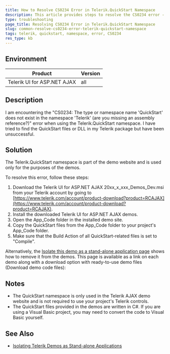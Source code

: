 ```yaml
---
title: How to Resolve CS0234 Error in Telerik.QuickStart Namespace
description: This article provides steps to resolve the CS0234 error - The type or namespace name 'QuickStart' does not exist in the namespace 'Telerik' error when using the Telerik.QuickStart namespace.
type: troubleshooting
page_title: Resolving CS0234 Error in Telerik.QuickStart Namespace
slug: common-resolve-cs0234-error-telerik-quickstart-namespace
tags: telerik, quickstart, namespace, error, CS0234
res_type: kb
---
```

## Environment
| Product | Version |
|---------|---------|
| Telerik UI for ASP.NET AJAX | all |

## Description
I am encountering the "CS0234: The type or namespace name 'QuickStart' does not exist in the namespace 'Telerik' (are you missing an assembly reference?)" error when using the Telerik.QuickStart namespace. I have tried to find the QuickStart files or DLL in my Telerik package but have been unsuccessful.

## Solution
The Telerik.QuickStart namespace is part of the demo website and is used only for the purposes of the demos.

To resolve this error, follow these steps:

1. Download the Telerik UI for ASP.NET AJAX 20xx_x_xxx_Demos_Dev.msi from your Telerik account by going to [https://www.telerik.com/account/product-download?product=RCAJAX](https://www.telerik.com/account/product-download?product=RCAJAX).
2. Install the downloaded Telerik UI for ASP.NET AJAX demos.
3. Open the App_Code folder in the installed demo site.
4. Copy the QuickStart files from the App_Code folder to your project's App_Code folder.
5. Make sure that the Build Action of all QuickStart-related files is set to "Compile".

Alternatively, the [Isolate this demo as a stand-alone application page](http://demos.telerik.com/aspnet-ajax/Common/QSFInstructions/Instructions.html) shows how to remove it from the demos. This page is available as a link on each demo along with a download option with ready-to-use demo files (Download demo code files):


## Notes
- The QuickStart namespace is only used in the Telerik AJAX demo website and is not required to use your project's Telerik controls.
- The QuickStart files provided in the demos are written in C#. If you are using a Visual Basic project, you may need to convert the code to Visual Basic yourself.


## See Also
- [Isolating Telerik Demos as Stand-alone Applications](http://demos.telerik.com/aspnet-ajax/Common/QSFInstructions/Instructions.html)
